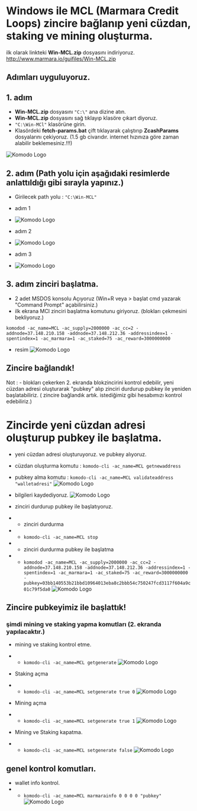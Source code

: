 # Windows ile MCL (Marmara Credit Loops) zincire bağlanıp yeni cüzdan, staking ve mining oluşturma.

ilk olarak linkteki **Win-MCL.zip** dosyasını indiriyoruz. http://www.marmara.io/guifiles/Win-MCL.zip

## Adımları uyguluyoruz.

## 1. adım
- **Win-MCL.zip** dosyasını `"C:\"` ana dizine atın.
- **Win-MCL.zip** dosyasını sağ tıklayıp klasöre çıkart diyoruz.
- `"C:\Win-MCl"` klasörüne girin.
-  Klasördeki **fetch-params.bat** çift tıklayarak çalıştırıp **ZcashParams** dosyalarını çekiyoruz. (1.5 gb civarıdır. internet hızınıza göre zaman alabilir beklemesiniz.!!!)

![Komodo Logo](img/Screenshot_107.png "Marmara Credit")



## 2. adım (Path yolu için aşağıdaki resimlerde anlattıldığı gibi sırayla yapınız.)

- Girilecek path yolu : `"C:\Win-MCL"`
- adım 1

- ![Komodo Logo](img/path-1.jpg "Marmara Credit")
- adım 2 

- ![Komodo Logo](img/path-2.jpg "Marmara Credit")
- adım 3

- ![Komodo Logo](img/path-3.png "Marmara Credit")


## 3. adım zinciri başlatma.

- 2 adet MSDOS konsolu Açıyoruz (Win+R veya > başlat cmd yazarak "Command Prompt" açabilirsiniz.)
- ilk ekrana MCl zinciri başlatma komutunu giriyoruz. (blokları çekmesini bekliyoruz.)

```komodod -ac_name=MCL -ac_supply=2000000 -ac_cc=2 -addnode=37.148.210.158 -addnode=37.148.212.36 -addressindex=1 -spentindex=1 -ac_marmara=1 -ac_staked=75 -ac_reward=3000000000```
- resim
![Komodo Logo](img/resim1.png "Marmara Credit")

## Zincire bağlandık!
Not : - blokları çekerken 2. ekranda blokzincirini kontrol edebilir, yeni cüzdan adresi oluşturarak "pubkey" alıp zinciri durdurup pubkey ile yeniden başlatabiliriz. ( zincire bağlandık artık. istediğimiz gibi hesabımızı kontrol edebiliriz.)

# Zincirde yeni  cüzdan adresi oluşturup pubkey ile başlatma.

- yeni cüzdan adresi oluşturuyoruz. ve pubkey alıyoruz.

- cüzdan oluşturma komutu :
```komodo-cli -ac_name=MCL getnewaddress```
- pubkey alma komutu : 
```komodo-cli -ac_name=MCL validateaddress "walletadresi"```
![Komodo Logo](img/resim2.png "Marmara Credit")
- bilgileri kaydediyoruz.
![Komodo Logo](img/resim3.png "Marmara Credit")
- zinciri durdurup pubkey ile başlatıyoruz.
 - - zinciri durdurma 
 - - ```komodo-cli -ac_name=MCL stop```
 - - zinciri durdurma pubkey ile başlatma

 - - ```komodod -ac_name=MCL -ac_supply=2000000 -ac_cc=2 -addnode=37.148.210.158 -addnode=37.148.212.36 -addressindex=1 -spentindex=1 -ac_marmara=1 -ac_staked=75 -ac_reward=3000000000 -pubkey=03bb140553b21bbd10964013eba8c2bbb54c750247fcd3117f604a9c01c79f5da0```
 ![Komodo Logo](img/resim4.png "Marmara Credit")

 ## Zincire pubkeyimiz ile başlattık!

 ### şimdi mining ve staking yapma komutları (2. ekranda yapılacaktır.)
 
 - mining ve staking kontrol etme.
 - - ```komodo-cli -ac_name=MCL getgenerate```
  ![Komodo Logo](img/resim5.png "Marmara Credit")

- Staking açma
- - ```komodo-cli -ac_name=MCL setgenerate true 0```
![Komodo Logo](img/resim6.png "Marmara Credit")

- Mining açma
- - ```komodo-cli -ac_name=MCL setgenerate true 1```
![Komodo Logo](img/resim7.png "Marmara Credit")

- Mining ve Staking kapatma.
- - ```komodo-cli -ac_name=MCL setgenerate false```
![Komodo Logo](img/resim8.png "Marmara Credit")



## genel kontrol komutları.

- wallet info kontrol.
- - ```komodo-cli -ac_name=MCL marmarainfo 0 0 0 0 "pubkey"```
![Komodo Logo](img/resim9.png "Marmara Credit")